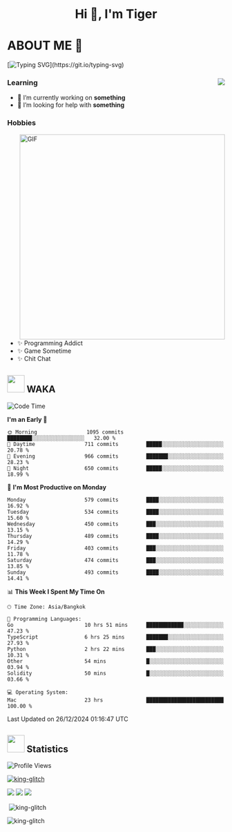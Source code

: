 <h1 align="center">Hi 👋, I'm Tiger</h1>




# ABOUT ME 💬

[![Typing SVG](https://readme-typing-svg.herokuapp.com?color=22F771&vCenter=true&lines=A+perssionate+developer+from+nowhere.)](https://git.io/typing-svg)

<div>
 <img align="right" src="https://spotify-github-profile.vercel.app/api/view?uid=12129734423&cover_image=false&theme=default&bar_color=22d016&bar_color_cover=true" />
 <h3>Learning</h3>
 
 <ul>
  <li>🔭 I’m currently working on <b>something</b></li>
  <li>🤝 I’m looking for help with <b>something</b></li>
 </ul>
 
</div>
<div>
 <h3>Hobbies</h3>
 <img align="right" height="475px"  alt="GIF" src="https://i.pinimg.com/originals/1f/b7/db/1fb7dbee557e5ed509f7517da8a84d58.gif" />
 <ul>
  <li>✨ Programming Addict</li>
  <li>✨ Game Sometime</li>
  <li>✨ Chit Chat</li>
 </ul>
 
</div>



## <img height="40" src="https://raw.githubusercontent.com/innng/innng/master/assets/kyubey.gif"/> WAKA

<!--START_SECTION:waka-->
![Code Time](http://img.shields.io/badge/Code%20Time-3%2C046%20hrs%2057%20mins-blue)

**I'm an Early 🐤** 

```text
🌞 Morning                1095 commits        ████████░░░░░░░░░░░░░░░░░   32.00 % 
🌆 Daytime                711 commits         █████░░░░░░░░░░░░░░░░░░░░   20.78 % 
🌃 Evening                966 commits         ███████░░░░░░░░░░░░░░░░░░   28.23 % 
🌙 Night                  650 commits         █████░░░░░░░░░░░░░░░░░░░░   18.99 % 
```
📅 **I'm Most Productive on Monday** 

```text
Monday                   579 commits         ████░░░░░░░░░░░░░░░░░░░░░   16.92 % 
Tuesday                  534 commits         ████░░░░░░░░░░░░░░░░░░░░░   15.60 % 
Wednesday                450 commits         ███░░░░░░░░░░░░░░░░░░░░░░   13.15 % 
Thursday                 489 commits         ████░░░░░░░░░░░░░░░░░░░░░   14.29 % 
Friday                   403 commits         ███░░░░░░░░░░░░░░░░░░░░░░   11.78 % 
Saturday                 474 commits         ███░░░░░░░░░░░░░░░░░░░░░░   13.85 % 
Sunday                   493 commits         ████░░░░░░░░░░░░░░░░░░░░░   14.41 % 
```


📊 **This Week I Spent My Time On** 

```text
🕑︎ Time Zone: Asia/Bangkok

💬 Programming Languages: 
Go                       10 hrs 51 mins      ████████████░░░░░░░░░░░░░   47.23 % 
TypeScript               6 hrs 25 mins       ███████░░░░░░░░░░░░░░░░░░   27.93 % 
Python                   2 hrs 22 mins       ███░░░░░░░░░░░░░░░░░░░░░░   10.31 % 
Other                    54 mins             █░░░░░░░░░░░░░░░░░░░░░░░░   03.94 % 
Solidity                 50 mins             █░░░░░░░░░░░░░░░░░░░░░░░░   03.66 % 

💻 Operating System: 
Mac                      23 hrs              █████████████████████████   100.00 % 
```


 Last Updated on 26/12/2024 01:16:47 UTC
<!--END_SECTION:waka-->
## <img height="40" src="https://raw.githubusercontent.com/innng/innng/master/assets/kyubey.gif"/> Statistics
![Profile Views](https://komarev.com/ghpvc/?username=king-glitch)  

<p align="left"> 
 <a href="https://github.com/ryo-ma/github-profile-trophy">
  <img src="https://github-profile-trophy.vercel.app/?username=king-glitch&theme=dracula" alt="king-glitch" />
 </a> </p>

![](https://github-profile-summary-cards.vercel.app/api/cards/profile-details?username=king-glitch&theme=dracula)
![](https://github-profile-summary-cards.vercel.app/api/cards/stats?username=king-glitch&theme=dracula) 
![](https://github-profile-summary-cards.vercel.app/api/cards/productive-time?username=king-glitch&theme=dracula)


<p>&nbsp;<img align="center" src="https://github-readme-stats.vercel.app/api?username=king-glitch&theme=dracula" alt="king-glitch" /></p>

<p><img align="center" src="https://github-readme-streak-stats.herokuapp.com/?user=king-glitch&theme=dracula" alt="king-glitch" /></p>
